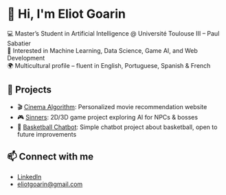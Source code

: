 # 👋 Hi, I'm Eliot Goarin  

💻 Master’s Student in Artificial Intelligence @ Université Toulouse III – Paul Sabatier  
🔬 Interested in Machine Learning, Data Science, Game AI, and Web Development  
🌍 Multicultural profile – fluent in English, Portuguese, Spanish & French  


## 🚀 Projects
- 🎬 [Cinema Algorithm](https://github.com/EliotGoarin/Cinema_Algorithm): Personalized movie recommendation website  
- 🎮 [Sinners](https://github.com/EliotGoarin/Sinners): 2D/3D game project exploring AI for NPCs & bosses  
- 🏀 [Basketball Chatbot](https://github.com/EliotGoarin/basketball-chatbot): Simple chatbot project about basketball, open to future improvements

  
## 📫 Connect with me
- [LinkedIn](https://www.linkedin.com/in/eliotgoarin/)
- [eliotgoarin@gmail.com](mailto:eliotgoarin@gmail.com) 
